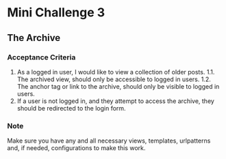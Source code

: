 # Mini Challenge 3
## The Archive
### Acceptance Criteria
1. As a logged in user, I would like to view a collection of older posts.
1.1. The archived view, should only be accessible to logged in users.
1.2. The anchor tag or link to the archive, should only be visible to logged in users.
2. If a user is not logged in, and they attempt to access the archive, they should be redirected to the login form.
### Note
Make sure you have any and all necessary views, templates, urlpatterns and, if needed, configurations to make this work.
